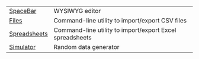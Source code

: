 |                            |                      |
|----------------------------|----------------------|
|[SpaceBar][spacebar]|WYSIWYG editor        |
|[Files][files]          |Command-line utility to import/export CSV files         |
|[Spreadsheets][spreadsheets]        |Command-line utility to import/export Excel spreadsheets|
|[Simulator][simulator]      |Random data generator|

	
[spacebar]: ./spacebar
[files]: ./files
[spreadsheets]: ./spreadsheets
[simulator]: ./simulator

